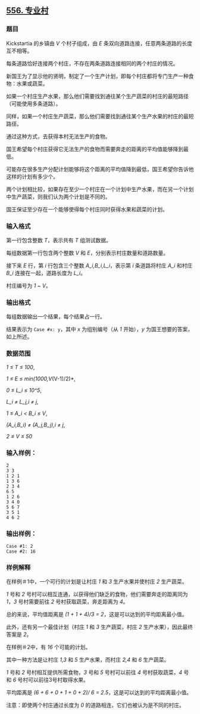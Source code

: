## [556. 专业村](https://www.acwing.com/problem/content/558/)

### 题目

Kickstartia 的乡镇由 *V* 个村子组成，由 *E* 条双向道路连接，任意两条道路的长度互不相等。

每条道路恰好连接两个村庄，不存在两条道路连接相同的两个村庄的情况。

新国王为了显示他的贤明，制定了一个生产计划，即每个村庄都将专门生产一种食物：水果或蔬菜。

如果一个村庄生产水果，那么他们需要找到通往某个生产蔬菜的村庄的最短路径（可能使用多条道路）。

同样，如果一个村庄生产蔬菜，那么他们需要找到通往某个生产水果的村庄的最短路径。

通过这种方式，去获得本村无法生产的食物。

国王希望每个村庄获得它无法生产的食物而需要奔走的距离的平均值能够降到最低。

可能存在很多生产分配计划能够将这个距离的平均值降到最低，国王希望你告诉他这样的计划有多少个。

两个计划相比较，如果存在至少一个村庄在一个计划中生产水果，而在另一个计划中生产蔬菜，则我们认为两个计划是不同的。

国王保证至少存在一个能够使得每个村庄同时获得水果和蔬菜的计划。

### 输入格式

第一行包含整数 *T*，表示共有 *T* 组测试数据。

每组数据第一行包含两个整数 *V* 和 *E*，分别表示村庄数量和道路数量。

接下来 *E* 行，第 *i* 行包含三个整数 *A_i,B_i,L_i*，表示第 *i* 条道路将村庄 *A_i* 和村庄 *B_i* 连接在一起，道路长度为 *L_i*。

村庄编号为 *1 ~ V*。

### 输出格式

每组数据输出一个结果，每个结果占一行。

结果表示为 `Case #x: y`，其中 *x* 为组别编号（从 *1* 开始），*y* 为国王想要的答案，如上所述。

### 数据范围

*1 ≤ T ≤ 100*,

*1 ≤ E ≤ min(1000,V*(V-1)/2)*,

*0 ≤ L_i ≤ 10^5*,

*L_i ≠ L_j,i ≠ j*,

*1 ≤ A_i < B_i ≤ V*,

*(A_i,B_i) ≠ (A_j,B_j),i ≠ j*,

*2 ≤ V ≤ 50*

### 输入样例：

```
2
3 3
1 2 1
1 3 6
2 3 4
6 5
1 2 6
3 4 0
5 6 7
3 5 1
4 6 2
```

### 输出样例：

```
Case #1: 2
Case #2: 16
```

### 样例解释

在样例＃1中，一个可行的计划是让村庄 *1* 和 *3* 生产水果并使村庄 *2* 生产蔬菜。

*1* 号和 *2* 号村可以相互连通，以获得他们缺乏的食物，他们需要奔走的距离同为 *1*，*3* 号村需要前往 *2* 号村获取蔬菜，奔走距离为 *4*。

总的来说，平均值距离是 *(1 + 1 + 4)/3 = 2*，这是可以达到的平均距离最小值。

此外，还有另一个最佳计划（村庄 *1* 和 *3* 生产蔬菜，村庄 *2* 生产水果），因此最终答案是 *2*。

在样例＃2中，有 *16* 个可能的计划。

其中一种方法是让村庄 *1,3* 和 *5* 生产水果，而村庄 *2,4* 和 *6* 生产蔬菜。

*1* 号和 *2* 号村相互提供所需食物，*3* 号和 *5* 号村可以前往 *4* 号村获取蔬菜，*4* 号和 *6* 号村可以前往3号村取得水果。

平均距离是 *(6 + 6 + 0 + 1 + 0 + 2)/ 6 = 2.5*，这是可以达到的平均距离最小值。

注意：即使两个村庄通过长度为 *0* 的道路相连，它们也被认为是不同的村庄。

